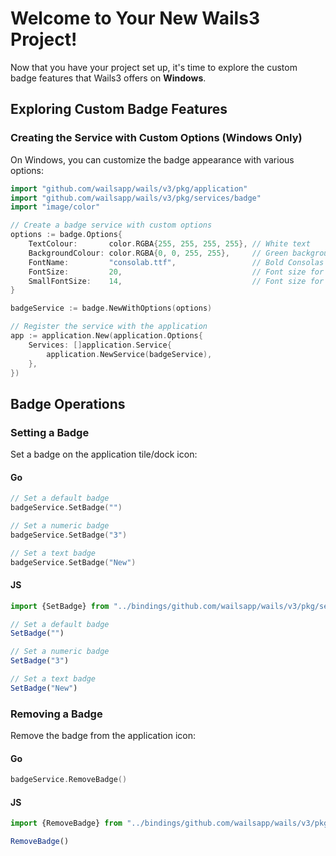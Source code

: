 # Welcome to Your New Wails3 Project!
Now that you have your project set up, it's time to explore the custom badge features that Wails3 offers on **Windows**.

## Exploring Custom Badge Features

### Creating the Service with Custom Options (Windows Only)

On Windows, you can customize the badge appearance with various options:

```go
import "github.com/wailsapp/wails/v3/pkg/application"
import "github.com/wailsapp/wails/v3/pkg/services/badge"
import "image/color"

// Create a badge service with custom options
options := badge.Options{
    TextColour:       color.RGBA{255, 255, 255, 255}, // White text
    BackgroundColour: color.RGBA{0, 0, 255, 255},     // Green background
    FontName:         "consolab.ttf",                 // Bold Consolas font
    FontSize:         20,                             // Font size for single character
    SmallFontSize:    14,                             // Font size for multiple characters
}

badgeService := badge.NewWithOptions(options)

// Register the service with the application
app := application.New(application.Options{
    Services: []application.Service{
        application.NewService(badgeService),
    },
})
```

## Badge Operations

### Setting a Badge

Set a badge on the application tile/dock icon:

#### Go
```go
// Set a default badge
badgeService.SetBadge("")

// Set a numeric badge
badgeService.SetBadge("3")

// Set a text badge
badgeService.SetBadge("New")
```

#### JS
```js
import {SetBadge} from "../bindings/github.com/wailsapp/wails/v3/pkg/services/badge/service";

// Set a default badge
SetBadge("")

// Set a numeric badge
SetBadge("3")

// Set a text badge
SetBadge("New")
```

### Removing a Badge

Remove the badge from the application icon:

#### Go
```go
badgeService.RemoveBadge()
```

#### JS
```js
import {RemoveBadge} from "../bindings/github.com/wailsapp/wails/v3/pkg/services/badge/service";

RemoveBadge()
```
